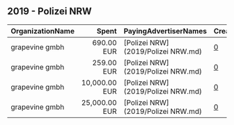 ## 2019 - Polizei NRW 
|OrganizationName|Spent|PayingAdvertiserNames|CreativeUrls|Impressions|Genders|AgeBrackets|CountryCodes|BillingAddresses|CandidateBallotInformation|
|:---|---:|:---|:---|---:|:---|:---|:---|:---|:---|
|grapevine gmbh|690.00 EUR|[Polizei NRW](2019/Polizei NRW.md)|[0](https://www.snap.com/political-ads/asset/098d7cc0a100be23b224d5c73621d8c6a403b9c1c3d7580636810a8091b36c0b?mediaType=mp4)|640,524|||germany|"Tengstraße 9,München,80798,DE"||
|grapevine gmbh|259.00 EUR|[Polizei NRW](2019/Polizei NRW.md)|[0](https://www.snap.com/political-ads/asset/ef83bb432c06bb584ced46f3d641566a0a77e3ac5b9d6da6dfc3e41c7ac2b2c8?mediaType=mp4)|217,516|||germany|"Tengstraße 9,München,80798,DE"||
|grapevine gmbh|10,000.00 EUR|[Polizei NRW](2019/Polizei NRW.md)|[0](https://www.snap.com/political-ads/asset/cf4110ed66642dee9e810b2c3ee566758a3203523731c96bd3b3431f698a2b65?mediaType=mp4)|1,592,059|||germany|"Tengstraße 9,München,80798,DE"||
|grapevine gmbh|25,000.00 EUR|[Polizei NRW](2019/Polizei NRW.md)|[0](https://www.snap.com/political-ads/asset/cf4110ed66642dee9e810b2c3ee566758a3203523731c96bd3b3431f698a2b65?mediaType=mp4)|4,058,455|||germany|"Tengstraße 9,München,80798,DE"||
